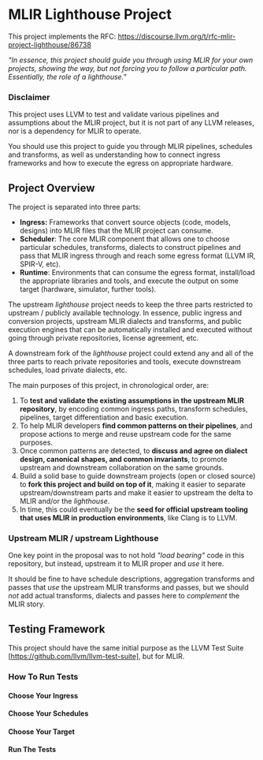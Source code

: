 # MLIR Lighthouse Project

This project implements the RFC: https://discourse.llvm.org/t/rfc-mlir-project-lighthouse/86738

_"In essence, this project should guide you through using MLIR for your own projects, showing the way, but not forcing you to follow a particular path. Essentially, the role of a lighthouse."_

### Disclaimer

This project uses LLVM to test and validate various pipelines and assumptions about the MLIR project, but it is not part of any LLVM releases, nor is a dependency for MLIR to operate.

You should use this project to guide you through MLIR pipelines, schedules and transforms, as well as understanding how to connect ingress frameworks and how to execute the egress on appropriate hardware.

## Project Overview

The project is separated into three parts:
* **Ingress:** Frameworks that convert source objects (code, models, designs) into MLIR files that the MLIR project can consume.
* **Scheduler**: The core MLIR component that allows one to choose particular schedules, transforms, dialects to construct pipelines and pass that MLIR ingress through and reach some egress format (LLVM IR, SPIR-V, etc).
* **Runtime**: Environments that can consume the egress format, install/load the appropriate libraries and tools, and execute the output on some target (hardware, simulator, further tools).

The upstream _lighthouse_ project needs to keep the three parts restricted to upstream / publicly available technology. In essence, public ingress and conversion projects, upstream MLIR dialects and transforms, and public execution engines that can be automatically installed and executed without going through private repositories, license agreement, etc.

A downstream fork of the _lighthouse_ project could extend any and all of the three parts to reach private repositories and tools, execute downstream schedules, load private dialects, etc.

The main purposes of this project, in chronological order, are:
1. To **test and validate the existing assumptions in the upstream MLIR repository**, by encoding common ingress paths, transform schedules, pipelines, target differentiation and basic execution.
2. To help MLIR developers **find common patterns on their pipelines**, and propose actions to merge and reuse upstream code for the same purposes.
3. Once common patterns are detected, to **discuss and agree on dialect design, canonical shapes, and common invariants**, to promote upstream and downstream collaboration on the same grounds.
4. Build a solid base to guide downstream projects (open or closed source) to **fork this project and build on top of it**, making it easier to separate upstream/downstream parts and make it easier to upstream the delta to MLIR and/or the _lighthouse_.
5. In time, this could eventually be the **seed for official upstream tooling that uses MLIR in production environments**, like Clang is to LLVM.

### Upstream MLIR / upstream Lighthouse

One key point in the proposal was to not hold _"load bearing"_ code in this repository, but instead, upstream it to MLIR proper and _use_ it here.

It should be fine to have schedule descriptions, aggregation transforms and passes that _use_ the upstream MLIR transforms and passes, but we should _not_ add actual transforms, dialects and passes here to _complement_ the MLIR story.

## Testing Framework

This project should have the same initial purpose as the LLVM Test Suite [https://github.com/llvm/llvm-test-suite], but for MLIR.

### How To Run Tests

#### Choose Your Ingress

#### Choose Your Schedules

#### Choose Your Target

#### Run The Tests